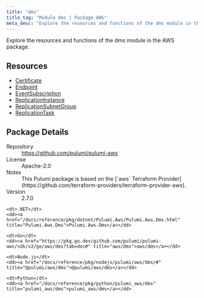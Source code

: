 ```yaml
---
title: "dms"
title_tag: "Module dms | Package AWS"
meta_desc: "Explore the resources and functions of the dms module in the AWS package."
---
```


<!-- WARNING: this file was generated by Pulumi Docs Generator. -->
<!-- Do not edit by hand unless you're certain you know what you are doing! -->

Explore the resources and functions of the dms module in the AWS package.

<h2 id="resources">Resources</h2>
<ul class="api">
    <li><a href="certificate" title="Certificate"><span class="symbol resource"></span>Certificate</a></li>
    <li><a href="endpoint" title="Endpoint"><span class="symbol resource"></span>Endpoint</a></li>
    <li><a href="eventsubscription" title="EventSubscription"><span class="symbol resource"></span>EventSubscription</a></li>
    <li><a href="replicationinstance" title="ReplicationInstance"><span class="symbol resource"></span>ReplicationInstance</a></li>
    <li><a href="replicationsubnetgroup" title="ReplicationSubnetGroup"><span class="symbol resource"></span>ReplicationSubnetGroup</a></li>
    <li><a href="replicationtask" title="ReplicationTask"><span class="symbol resource"></span>ReplicationTask</a></li>
</ul>

<h2 id="package-details">Package Details</h2>
<dl class="package-details">
	<dt>Repository</dt>
	<dd><a href="https://github.com/pulumi/pulumi-aws">https://github.com/pulumi/pulumi-aws</a></dd>
	<dt>License</dt>
	<dd>Apache-2.0</dd>
	<dt>Notes</dt>
	<dd>This Pulumi package is based on the [`aws` Terraform Provider](https://github.com/terraform-providers/terraform-provider-aws).</dd>
	<dt>Version</dt>
	<dd>2.7.0</dd>
</dl>



<dl class="tabular">

    <dt>.NET</dt>
    <dd><a href="/docs/reference/pkg/dotnet/Pulumi.Aws/Pulumi.Aws.Dms.html" title="Pulumi.Aws.Dms">Pulumi.Aws.Dms</a></dd>

    <dt>Go</dt>
    <dd><a href="https://pkg.go.dev/github.com/pulumi/pulumi-aws/sdk/v2/go/aws/dms?tab=doc#" title="aws/dms">aws/dms</a></dd>

    <dt>Node.js</dt>
    <dd><a href="/docs/reference/pkg/nodejs/pulumi/aws/dms/#" title="@pulumi/aws/dms">@pulumi/aws/dms</a></dd>

    <dt>Python</dt>
    <dd><a href="/docs/reference/pkg/python/pulumi_aws/dms" title="pulumi_aws/dms">pulumi_aws/dms</a></dd>

</dl>

